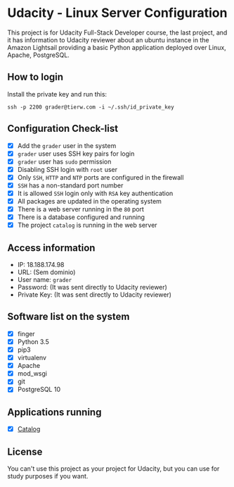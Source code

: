 # Udacity - Linux Server Configuration
This project is for Udacity Full-Stack Developer course, the last project, and it has information to Udacity reviewer about an ubuntu instance in the Amazon Lightsail providing a basic Python application deployed over Linux, Apache, PostgreSQL.

## How to login

Install the private key and run this:

    ssh -p 2200 grader@tierw.com -i ~/.ssh/id_private_key

## Configuration Check-list
- [X] Add the `grader` user in the system
- [X] `grader` user uses SSH key pairs for login
- [X] `grader` user has `sudo` permission
- [X] Disabling SSH login with `root` user
- [X] Only `SSH`, `HTTP` and `NTP` ports are configured in the firewall
- [X] `SSH` has a non-standard port number
- [X] It is allowed `SSH` login only with `RSA` key authentication
- [X] All packages are updated in the operating system
- [X] There is a web server running in the `80` port
- [X] There is a database configured and running
- [X] The project `catalog` is running in the web server

## Access information
- IP: 18.188.174.98
- URL: (Sem dominio)
- User name: `grader`
- Password: (It was sent directly to Udacity reviewer)
- Private Key: (It was sent directly to Udacity reviewer)

## Software list on the system
- [X] finger
- [X] Python 3.5
- [X] pip3
- [X] virtualenv
- [X] Apache
- [X] mod_wsgi
- [X] git
- [X] PostgreSQL 10

## Applications running
- [X] [Catalog](https://github.com/klassmann/udacity-catalog)


## License
You can't use this project as your project for Udacity, but you can use for study purposes if you want.
